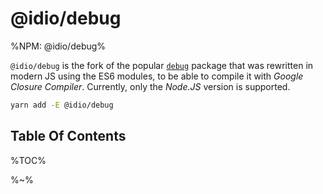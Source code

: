 # @idio/debug

%NPM: @idio/debug%

`@idio/debug` is the fork of the popular [`debug`](https://github.com/visionmedia/debug/) package that was rewritten in modern JS using the ES6 modules, to be able to compile it with _Google Closure Compiler_. Currently, only the _Node.JS_ version is supported.

```sh
yarn add -E @idio/debug
```

## Table Of Contents

%TOC%

%~%